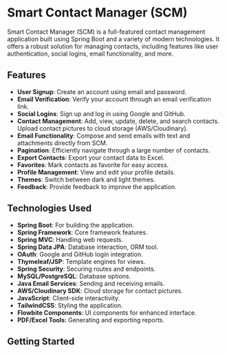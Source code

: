 # Smart Contact Manager (SCM)

Smart Contact Manager (SCM) is a full-featured contact management application built using Spring Boot and a variety of modern technologies. It offers a robust solution for managing contacts, including features like user authentication, social logins, email functionality, and more.

## Features

- **User Signup**: Create an account using email and password.
- **Email Verification**: Verify your account through an email verification link.
- **Social Logins**: Sign up and log in using Google and GitHub.
- **Contact Management**: Add, view, update, delete, and search contacts. Upload contact pictures to cloud storage (AWS/Cloudinary).
- **Email Functionality**: Compose and send emails with text and attachments directly from SCM.
- **Pagination**: Efficiently navigate through a large number of contacts.
- **Export Contacts**: Export your contact data to Excel.
- **Favorites**: Mark contacts as favorite for easy access.
- **Profile Management**: View and edit your profile details.
- **Themes**: Switch between dark and light themes.
- **Feedback**: Provide feedback to improve the application.

## Technologies Used

- **Spring Boot**: For building the application.
- **Spring Framework**: Core framework features.
- **Spring MVC**: Handling web requests.
- **Spring Data JPA**: Database interaction, ORM tool.
- **OAuth**: Google and GitHub login integration.
- **Thymeleaf/JSP**: Template engines for views.
- **Spring Security**: Securing routes and endpoints.
- **MySQL/PostgreSQL**: Database options.
- **Java Email Services**: Sending and receiving emails.
- **AWS/Cloudinary SDK**: Cloud storage for contact pictures.
- **JavaScript**: Client-side interactivity.
- **TailwindCSS**: Styling the application.
- **Flowbite Components**: UI components for enhanced interface.
- **PDF/Excel Tools**: Generating and exporting reports.

## Getting Started
